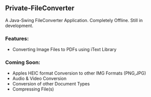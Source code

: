 ## Private-FileConverter
A Java-Swing FileConverter Application. Completely Offline.
Still in development.

### Features:
- Converting Image Files to PDFs using iText Library

### Coming Soon:
- Apples HEIC format Conversion to other IMG Formats (PNG,JPG)
- Audio & Video Conversion
- Conversion of other Document Types
- Compressing File(s)